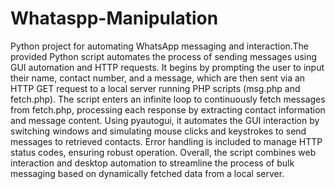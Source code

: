 # Whataspp-Manipulation
Python project for automating  WhatsApp messaging and interaction.The provided Python script automates the process of sending messages using GUI automation and HTTP requests. It begins by prompting the user to input their name, contact number, and a message, which are then sent via an HTTP GET request to a local server running PHP scripts (msg.php and fetch.php). The script enters an infinite loop to continuously fetch messages from fetch.php, processing each response by extracting contact information and message content. Using pyautogui, it automates the GUI interaction by switching windows and simulating mouse clicks and keystrokes to send messages to retrieved contacts. Error handling is included to manage HTTP status codes, ensuring robust operation. Overall, the script combines web interaction and desktop automation to streamline the process of bulk messaging based on dynamically fetched data from a local server.
